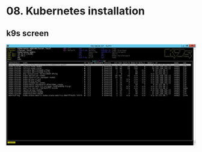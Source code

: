 # 08. Kubernetes installation

## k9s screen
![alt text](https://github.com/Sanchelioss/test_docker/blob/master/k9s.jpg)


 